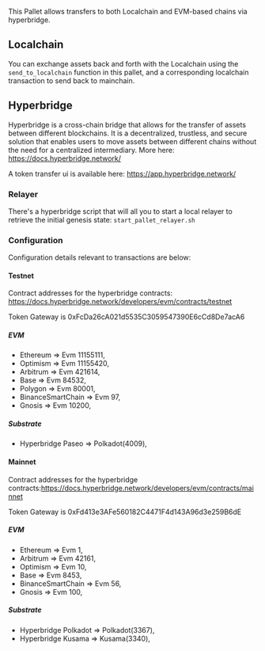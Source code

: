 This Pallet allows transfers to both Localchain and EVM-based chains via hyperbridge.

## Localchain

You can exchange assets back and forth with the Localchain using the `send_to_localchain` function in this pallet, and a
corresponding localchain transaction to send back to mainchain.

## Hyperbridge

Hyperbridge is a cross-chain bridge that allows for the transfer of assets between different blockchains. It is a
decentralized, trustless, and secure solution that enables users to move assets between different chains without the
need for a centralized intermediary. More here: https://docs.hyperbridge.network/

A token transfer ui is available here: https://app.hyperbridge.network/

### Relayer

There's a hyperbridge script that will all you to start a local relayer to retrieve the initial genesis state:
`start_pallet_relayer.sh`

### Configuration

Configuration details relevant to transactions are below:

#### Testnet

Contract addresses for the hyperbridge contracts: https://docs.hyperbridge.network/developers/evm/contracts/testnet

Token Gateway is 0xFcDa26cA021d5535C3059547390E6cCd8De7acA6

##### EVM

- Ethereum => Evm 11155111,
- Optimism => Evm 11155420,
- Arbitrum => Evm 421614,
- Base => Evm 84532,
- Polygon => Evm 80001,
- BinanceSmartChain => Evm 97,
- Gnosis => Evm 10200,

##### Substrate

- Hyperbridge Paseo => Polkadot(4009),

#### Mainnet

Contract addresses for the hyperbridge contracts:https://docs.hyperbridge.network/developers/evm/contracts/mainnet

Token Gateway is 0xFd413e3AFe560182C4471F4d143A96d3e259B6dE

##### EVM

- Ethereum => Evm 1,
- Arbitrum => Evm 42161,
- Optimism => Evm 10,
- Base => Evm 8453,
- BinanceSmartChain => Evm 56,
- Gnosis => Evm 100,

##### Substrate

- Hyperbridge Polkadot => Polkadot(3367),
- Hyperbridge Kusama => Kusama(3340),
